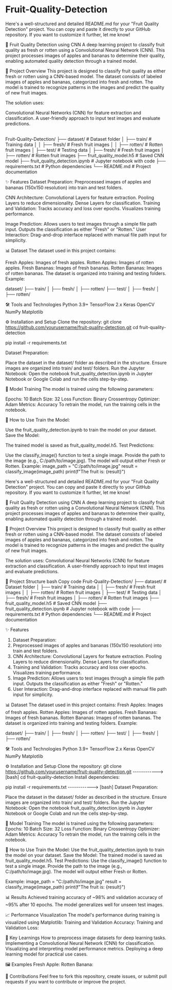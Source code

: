 # Fruit-Quality-Detection

Here's a well-structured and detailed README.md for your "Fruit Quality Detection" project. You can copy and paste it directly to your GitHub repository. If you want to customize it further, let me know!

🍎 Fruit Quality Detection using CNN
A deep learning project to classify fruit quality as fresh or rotten using a Convolutional Neural Network (CNN). This project processes images of apples and bananas to determine their quality, enabling automated quality detection through a trained model.

🚀 Project Overview
This project is designed to classify fruit quality as either fresh or rotten using a CNN-based model. The dataset consists of labeled images of apples and bananas, categorized into fresh and rotten. The model is trained to recognize patterns in the images and predict the quality of new fruit images.

The solution uses:

Convolutional Neural Networks (CNN) for feature extraction and classification.
A user-friendly approach to input test images and evaluate predictions.

<br>
Fruit-Quality-Detection/
├── dataset/                # Dataset folder
│   ├── train/              # Training data
│   │   ├── fresh/          # Fresh fruit images
│   │   ├── rotten/         # Rotten fruit images
│   ├── test/               # Testing data
│       ├── fresh/          # Fresh fruit images
│       ├── rotten/         # Rotten fruit images
├── fruit_quality_model.h5  # Saved CNN model
├── fruit_quality_detection.ipynb # Jupyter notebook with code
├── requirements.txt        # Python dependencies
└── README.md               # Project documentation <br>


✨ Features
Dataset Preparation: Preprocessed images of apples and bananas (150x150 resolution) into train and test folders.

CNN Architecture:
Convolutional Layers for feature extraction.
Pooling Layers to reduce dimensionality.
Dense Layers for classification.
Training and Validation:
Tracks accuracy and loss over epochs.
Visualizes training performance.

Image Prediction:
Allows users to test images through a simple file path input.
Outputs the classification as either "Fresh" or "Rotten."
User Interaction:
Drag-and-drop interface replaced with manual file path input for simplicity.


📊 Dataset
The dataset used in this project contains:

Fresh Apples: Images of fresh apples.
Rotten Apples: Images of rotten apples.
Fresh Bananas: Images of fresh bananas.
Rotten Bananas: Images of rotten bananas.
The dataset is organized into training and testing folders. Example:

dataset/
├── train/
│   ├── fresh/
│   ├── rotten/
├── test/
│   ├── fresh/
│   ├── rotten/

🛠️ Tools and Technologies
Python 3.9+
TensorFlow 2.x
Keras
OpenCV
NumPy
Matplotlib

⚙️ Installation and Setup
Clone the repository:
git clone https://github.com/yourusername/fruit-quality-detection.git
cd fruit-quality-detection

pip install -r requirements.txt

Dataset Preparation:

Place the dataset in the dataset/ folder as described in the structure.
Ensure images are organized into train/ and test/ folders.
Run the Jupyter Notebook: Open the notebook fruit_quality_detection.ipynb in Jupyter Notebook or Google Colab and run the cells step-by-step.

🧠 Model Training
The model is trained using the following parameters:

Epochs: 10
Batch Size: 32
Loss Function: Binary Crossentropy
Optimizer: Adam
Metrics: Accuracy
To retrain the model, run the training cells in the notebook.

🎯 How to Use
Train the Model:

Use the fruit_quality_detection.ipynb to train the model on your dataset.
Save the Model:

The trained model is saved as fruit_quality_model.h5.
Test Predictions:

Use the classify_image() function to test a single image.
Provide the path to the image (e.g., C:/path/to/image.jpg).
The model will output either Fresh or Rotten.
Example:
image_path = "C:/path/to/image.jpg"
result = classify_image(image_path)
print(f"The fruit is: {result}")

Here's a well-structured and detailed README.md for your "Fruit Quality Detection" project. You can copy and paste it directly to your GitHub repository. If you want to customize it further, let me know!

🍎 Fruit Quality Detection using CNN
A deep learning project to classify fruit quality as fresh or rotten using a Convolutional Neural Network (CNN). This project processes images of apples and bananas to determine their quality, enabling automated quality detection through a trained model.

🚀 Project Overview
This project is designed to classify fruit quality as either fresh or rotten using a CNN-based model. The dataset consists of labeled images of apples and bananas, categorized into fresh and rotten. The model is trained to recognize patterns in the images and predict the quality of new fruit images.

The solution uses:
Convolutional Neural Networks (CNN) for feature extraction and classification.
A user-friendly approach to input test images and evaluate predictions.

📂 Project Structure
bash
Copy code
Fruit-Quality-Detection/
├── dataset/                # Dataset folder
│   ├── train/              # Training data
│   │   ├── fresh/          # Fresh fruit images
│   │   ├── rotten/         # Rotten fruit images
│   ├── test/               # Testing data
│       ├── fresh/          # Fresh fruit images
│       ├── rotten/         # Rotten fruit images
├── fruit_quality_model.h5  # Saved CNN model
├── fruit_quality_detection.ipynb # Jupyter notebook with code
├── requirements.txt        # Python dependencies
└── README.md               # Project documentation

✨ Features
1. Dataset Preparation:
2. Preprocessed images of apples and bananas (150x150 resolution) into train and test folders.
3. CNN Architecture:
Convolutional Layers for feature extraction.
Pooling Layers to reduce dimensionality.
Dense Layers for classification.
4. Training and Validation:
Tracks accuracy and loss over epochs.
Visualizes training performance.
5. Image Prediction:
Allows users to test images through a simple file path input.
Outputs the classification as either "Fresh" or "Rotten."
6. User Interaction:
Drag-and-drop interface replaced with manual file path input for simplicity.

📊 Dataset
The dataset used in this project contains:
Fresh Apples: Images of fresh apples.
Rotten Apples: Images of rotten apples.
Fresh Bananas: Images of fresh bananas.
Rotten Bananas: Images of rotten bananas.
The dataset is organized into training and testing folders.
Example:

dataset/
├── train/
│   ├── fresh/
│   ├── rotten/
├── test/
│   ├── fresh/
│   ├── rotten/

🛠️ Tools and Technologies
Python 3.9+
TensorFlow 2.x
Keras
OpenCV
NumPy
Matplotlib

⚙️ Installation and Setup
Clone the repository:
git clone https://github.com/yourusername/fruit-quality-detection.git ------------> [bash]
cd fruit-quality-detection
Install dependencies:

pip install -r requirements.txt ------------> [bash]
Dataset Preparation:

Place the dataset in the dataset/ folder as described in the structure.
Ensure images are organized into train/ and test/ folders.
Run the Jupyter Notebook: Open the notebook fruit_quality_detection.ipynb in Jupyter Notebook or Google Colab and run the cells step-by-step.

🧠 Model Training
The model is trained using the following parameters:
Epochs: 10
Batch Size: 32
Loss Function: Binary Crossentropy
Optimizer: Adam
Metrics: Accuracy
To retrain the model, run the training cells in the notebook.

🎯 How to Use
Train the Model:
Use the fruit_quality_detection.ipynb to train the model on your dataset.
Save the Model:
The trained model is saved as fruit_quality_model.h5.
Test Predictions:
Use the classify_image() function to test a single image.
Provide the path to the image (e.g., C:/path/to/image.jpg).
The model will output either Fresh or Rotten.

Example:
image_path = "C:/path/to/image.jpg"
result = classify_image(image_path)
print(f"The fruit is: {result}")

📊 Results
Achieved training accuracy of ~98% and validation accuracy of ~95% after 10 epochs.
The model generalizes well for unseen test images.

📈 Performance Visualization
The model's performance during training is visualized using Matplotlib:
Training and Validation Accuracy:
Training and Validation Loss:

🔑 Key Learnings
How to preprocess image datasets for deep learning tasks.
Implementing a Convolutional Neural Network (CNN) for classification.
Visualizing and interpreting model performance metrics.
Deploying a deep learning model for practical use cases.

🖼️ Examples
Fresh Apple:
Rotten Banana:

🤝 Contributions
Feel free to fork this repository, create issues, or submit pull requests if you want to contribute or improve the project.
